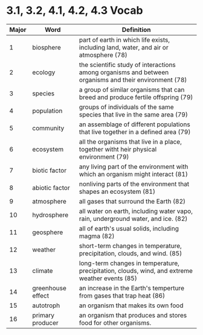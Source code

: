 ---
---

# 3.1, 3.2, 4.1, 4.2, 4.3 Vocab

Major | Word | Definition
--- | --- | ---
1| biosphere | part of earth in which life exists, including land, water, and air or atmosphere (78)
2| ecology | the scientific study of interactions among organisms and between organisms and their environment (78)
3| species | a group of similar organisms that can breed and produce fertile offspring (79)
4| population | groups of individuals of the same species that live in the same area (79)
5| community | an assemblage of different populations that live together in a defined area (79)
6| ecosystem | all the organisms that live in a place, together witht heir physical environment (79)
7| biotic factor | any living part of the environment with which an organism might interact (81)
8| abiotic factor | nonliving parts of the environment that shapes an ecosystem (81)
9| atmosphere | all gases that surround the Earth (82)
10| hydrosphere | all water on earth, including water vapo, rain, underground water, and ice. (82)
11| geosphere | all of earth's usual solids, including magma (82)
12| weather | short-term changes in temperature, precipitation, clouds, and wind. (85)
13| climate | long-term changes in temperature, precipitation, clouds, wind, and extreme weather events (85)
14| greenhouse effect | an increase in the Earth's temperture from gases that trap heat (86)
15| autotroph | an organism that makes its own food
16| primary producer | an organism that produces and stores food for other organisms.